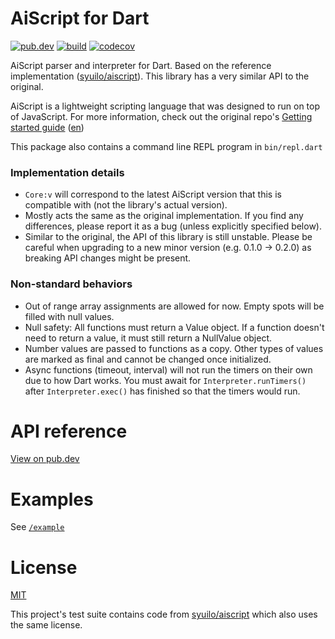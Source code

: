 # AiScript for Dart

[![pub.dev](https://img.shields.io/pub/v/aiscript.svg)](https://pub.dev/packages/aiscript)
[![build](https://github.com/LeadRDRK/aiscript-dart/actions/workflows/dart.yml/badge.svg)](https://github.com/LeadRDRK/aiscript-dart/actions/workflows/dart.yml)
[![codecov](https://codecov.io/gh/LeadRDRK/aiscript-dart/branch/main/graph/badge.svg?token=DPVQPA9XOB)](https://codecov.io/gh/LeadRDRK/aiscript-dart)

AiScript parser and interpreter for Dart. Based on the reference implementation ([syuilo/aiscript](https://github.com/syuilo/aiscript)). This library has a very similar API to the original.

AiScript is a lightweight scripting language that was designed to run on top of JavaScript. For more information, check out the original repo's [Getting started guide](https://github.com/syuilo/aiscript/blob/master/docs/get-started.md) ([en](https://github.com/syuilo/aiscript/blob/master/translations/en/docs/get-started.md))

This package also contains a command line REPL program in `bin/repl.dart`

### Implementation details
- `Core:v` will correspond to the latest AiScript version that this is compatible with (not the library's actual version).
- Mostly acts the same as the original implementation. If you find any differences, please report it as a bug (unless explicitly specified below).
- Similar to the original, the API of this library is still unstable. Please be careful when upgrading to a new minor version (e.g. 0.1.0 -> 0.2.0) as breaking API changes might be present.

### Non-standard behaviors
- Out of range array assignments are allowed for now. Empty spots will be filled with null values.
- Null safety: All functions must return a Value object. If a function doesn't need to return a value, it must still return a NullValue object.
- Number values are passed to functions as a copy. Other types of values are marked as final and cannot be changed once initialized.
- Async functions (timeout, interval) will not run the timers on their own due to how Dart works. You must await for `Interpreter.runTimers()` after `Interpreter.exec()` has finished so that the timers would run.

# API reference
[View on pub.dev](https://pub.dev/documentation/aiscript/latest/)

# Examples
See [`/example`](https://github.com/LeadRDRK/aiscript-dart/tree/main/example)

# License
[MIT](LICENSE)

This project's test suite contains code from [syuilo/aiscript](https://github.com/syuilo/aiscript) which also uses the same license.